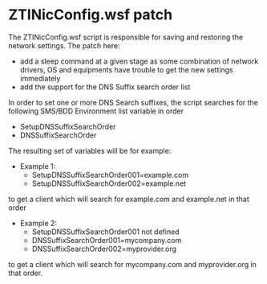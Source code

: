 # ZTINicConfig.wsf patch

The ZTINicConfig.wsf script is responsible for saving and restoring the network settings.
The patch here:
* add a sleep command at a given stage as some combination of network drivers, OS and equipments have trouble to get the new settings immediately
* add the support for the DNS Suffix search order list

In order to set one or more DNS Search suffixes, the script searches for the following SMS/BDD Environment list variable in order
 - SetupDNSSuffixSearchOrder
 - DNSSuffixSearchOrder
 
 The resulting set of variables will be for example:

 * Example 1:
   * SetupDNSSuffixSearchOrder001=example.com
   * SetupDNSSuffixSearchOrder002=example.net

  to get a client which will search for example.com and example.net in that order

 * Example 2:
    * SetupDNSSuffixSearchOrder001 not defined
    * DNSSuffixSearchOrder001=mycompany.com
    * DNSSuffixSearchOrder002=myprovider.org

  to get a client which will search for mycompany.com and myprovider.org in that order.

  

